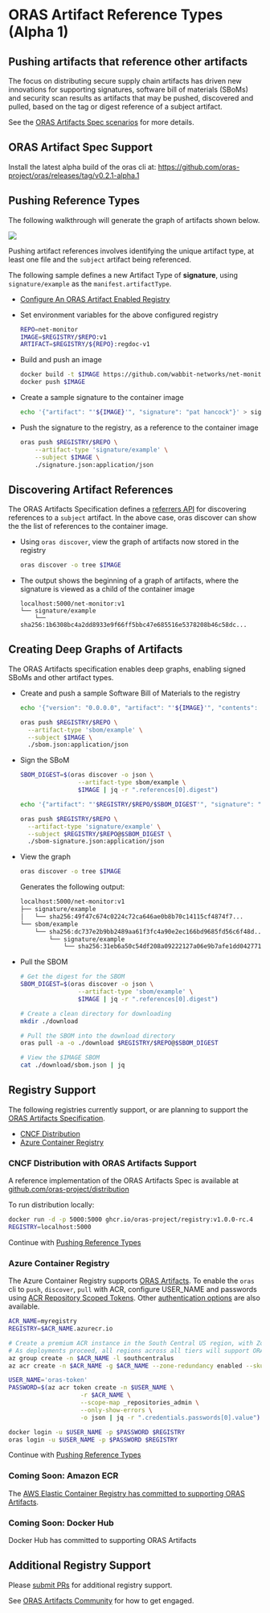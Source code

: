 # ORAS Artifact Reference Types (Alpha 1)

## Pushing artifacts that reference other artifacts

The focus on distributing secure supply chain artifacts has driven new innovations for supporting signatures, software bill of materials (SBoMs) and security scan results as artifacts that may be pushed, discovered and pulled, based on the tag or digest reference of a subject artifact.

See the [ORAS Artifacts Spec scenarios][oras-artifacts-scenarios] for more details.

## ORAS Artifact Spec Support

Install the latest alpha build of the oras cli at: https://github.com/oras-project/oras/releases/tag/v0.2.1-alpha.1

## Pushing Reference Types

The following walkthrough will generate the graph of artifacts shown below.

![](../assets/images/net-monitor-graph.svg)

Pushing artifact references involves identifying the unique artifact type, at least one file and the `subject` artifact being referenced.

The following sample defines a new Artifact Type of **signature**, using `signature/example` as the `manifest.artifactType`.

- [Configure An ORAS Artifact Enabled Registry](#registry-support)
- Set environment variables for the above configured registry

  ```bash
  REPO=net-monitor
  IMAGE=$REGISTRY/$REPO:v1
  ARTIFACT=$REGISTRY/${REPO}:regdoc-v1
  ```

- Build and push an image

  ```bash
  docker build -t $IMAGE https://github.com/wabbit-networks/net-monitor.git#main
  docker push $IMAGE
  ```

- Create a sample signature to the container image

  ```bash
  echo '{"artifact": "'${IMAGE}'", "signature": "pat hancock"}' > signature.json
  ```

- Push the signature to the registry, as a reference to the container image

  ```bash
  oras push $REGISTRY/$REPO \
      --artifact-type 'signature/example' \
      --subject $IMAGE \
      ./signature.json:application/json
  ```

## Discovering Artifact References

The ORAS Artifacts Specification defines a [referrers API][oras-artifacts-referrers] for discovering references to a `subject` artifact. In the above case, oras discover can show the the list of references to the container image.

- Using `oras discover`, view the graph of artifacts now stored in the registry

  ```bash
  oras discover -o tree $IMAGE
  ```

- The output shows the beginning of a graph of artifacts, where the signature is viewed as a child of the container image

  ```output
  localhost:5000/net-monitor:v1
  └── signature/example
      └── sha256:1b6308bc4a2dd8933e9f66ff5bbc47e685516e5378208b46c58dc...
  ```

## Creating Deep Graphs of Artifacts

The ORAS Artifacts specification enables deep graphs, enabling signed SBoMs and other artifact types.

- Create and push a sample Software Bill of Materials to the registry

  ```bash
  echo '{"version": "0.0.0.0", "artifact": "'${IMAGE}'", "contents": "good"}' > sbom.json

  oras push $REGISTRY/$REPO \
    --artifact-type 'sbom/example' \
    --subject $IMAGE \
    ./sbom.json:application/json
  ```

- Sign the SBoM

  ```bash
  SBOM_DIGEST=$(oras discover -o json \
                  --artifact-type sbom/example \
                  $IMAGE | jq -r ".references[0].digest")

  echo '{"artifact": "'$REGISTRY/$REPO/$SBOM_DIGEST'", "signature": "pat hancock"}' > sbom-signature.json

  oras push $REGISTRY/$REPO \
    --artifact-type 'signature/example' \
    --subject $REGISTRY/$REPO@$SBOM_DIGEST \
    ./sbom-signature.json:application/json
  ```

- View the graph

  ```bash
  oras discover -o tree $IMAGE
  ```

  Generates the following output:

  ```bash
  localhost:5000/net-monitor:v1
  ├── signature/example
  │   └── sha256:49f47c674c0224c72ca646ae0b8b70c14115cf4874f7...
  └── sbom/example
      └── sha256:dc737e2b9bb2489aa61f3fc4a90e2ec166bd9685fd56c6f48d...
          └── signature/example
              └── sha256:31eb6a50c54df208a09222127a06e9b7afe1dd042771631b175...
  ```

- Pull the SBOM

  ```bash
  # Get the digest for the SBOM
  SBOM_DIGEST=$(oras discover -o json \
                  --artifact-type 'sbom/example' \
                  $IMAGE | jq -r ".references[0].digest")
  
  # Create a clean directory for downloading
  mkdir ./download

  # Pull the SBOM into the download directory
  oras pull -a -o ./download $REGISTRY/$REPO@$SBOM_DIGEST

  # View the $IMAGE SBOM
  cat ./download/sbom.json | jq
  ```

## Registry Support

The following registries currently support, or are planning to support the [ORAS Artifacts Specification][oras-artifacts].

- [CNCF Distribution](#cncf-distribution-with-oras-artifacts-support)
- [Azure Container Registry](#azure-container-registry)

### CNCF Distribution with ORAS Artifacts Support

A reference implementation of the ORAS Artifacts Spec is available at [github.com/oras-project/distribution](https://github.com/oras-project/distribution)

To run distribution locally:

  ```bash
  docker run -d -p 5000:5000 ghcr.io/oras-project/registry:v1.0.0-rc.4
  REGISTRY=localhost:5000
  ```

Continue with [Pushing Reference Types](#pushing-reference-types)

### Azure Container Registry

The Azure Container Registry supports [ORAS Artifacts][oras-artifacts]. To enable the `oras` cli to `push`, `discover`, `pull` with ACR, configure USER_NAME and passwords using [ACR Repository Scoped Tokens][acr-tokens]. Other [authentication options](https://aka.ms/acr/authentication) are also available.

```bash
ACR_NAME=myregistry
REGISTRY=$ACR_NAME.azurecr.io

# Create a premium ACR instance in the South Central US region, with Zone Redundancy enabled
# As deployments proceed, all regions across all tiers will support ORAS Artifacts
az group create -n $ACR_NAME -l southcentralus
az acr create -n $ACR_NAME -g $ACR_NAME --zone-redundancy enabled --sku Premium

USER_NAME='oras-token'
PASSWORD=$(az acr token create -n $USER_NAME \
                    -r $ACR_NAME \
                    --scope-map _repositories_admin \
                    --only-show-errors \
                    -o json | jq -r ".credentials.passwords[0].value")

docker login -u $USER_NAME -p $PASSWORD $REGISTRY
oras login -u $USER_NAME -p $PASSWORD $REGISTRY
```

Continue with [Pushing Reference Types](#pushing-reference-types)

### Coming Soon: Amazon ECR

The [AWS Elastic Container Registry has committed to supporting ORAS Artifacts](https://github.com/aws/containers-roadmap/issues/43#issuecomment-943740674).

### Coming Soon: Docker Hub

Docker Hub has committed to supporting ORAS Artifacts

## Additional Registry Support

Please [submit PRs](https://github.com/oras-project/oras-www/pulls) for additional registry support.

See [ORAS Artifacts Community](https://github.com/oras-project/artifacts-spec#community) for how to get engaged.

[acr-tokens]:                 https://aka.ms/acr/tokens
[oras-artifacts]:             https://github.com/oras-project/artifacts-spec/
[oras-artifacts-scenarios]:   https://github.com/oras-project/artifacts-spec/blob/main/scenarios.md
[oras-artifacts-referrers]:   https://github.com/oras-project/artifacts-spec/blob/main/manifest-referrers-api.md
